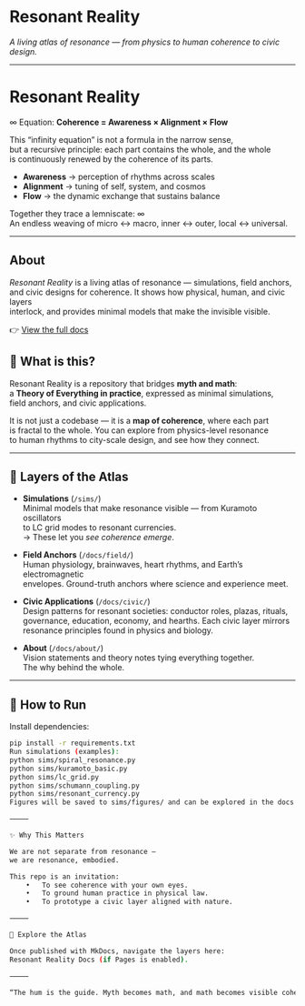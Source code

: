# Resonant Reality

*A living atlas of resonance — from physics to human coherence to civic design.*

---
# Resonant Reality

∞ Equation: **Coherence = Awareness × Alignment × Flow**

This “infinity equation” is not a formula in the narrow sense,  
but a recursive principle: each part contains the whole, and the whole  
is continuously renewed by the coherence of its parts.  

- **Awareness** → perception of rhythms across scales  
- **Alignment** → tuning of self, system, and cosmos  
- **Flow** → the dynamic exchange that sustains balance  

Together they trace a lemniscate: ∞  
An endless weaving of micro ↔ macro, inner ↔ outer, local ↔ universal.  

---

## About

*Resonant Reality* is a living atlas of resonance — simulations, field anchors,  
and civic designs for coherence. It shows how physical, human, and civic layers  
interlock, and provides minimal models that make the invisible visible.

👉 [View the full docs](https://terralanmira.github.io/Resonant-reality)

## 🌌 What is this?

Resonant Reality is a repository that bridges **myth and math**:  
a **Theory of Everything in practice**, expressed as minimal simulations,  
field anchors, and civic applications.  

It is not just a codebase — it is a **map of coherence**, where each part  
is fractal to the whole. You can explore from physics-level resonance  
to human rhythms to city-scale design, and see how they connect.

---

## 🔬 Layers of the Atlas

- **Simulations** (`/sims/`)  
  Minimal models that make resonance visible — from Kuramoto oscillators  
  to LC grid modes to resonant currencies.  
  → These let you *see coherence emerge*.

- **Field Anchors** (`/docs/field/`)  
  Human physiology, brainwaves, heart rhythms, and Earth’s electromagnetic  
  envelopes. Ground-truth anchors where science and experience meet.  

- **Civic Applications** (`/docs/civic/`)  
  Design patterns for resonant societies: conductor roles, plazas, rituals,  
  governance, education, economy, and hearths. Each civic layer mirrors  
  resonance principles found in physics and biology.

- **About** (`/docs/about/`)  
  Vision statements and theory notes tying everything together.  
  The why behind the whole.

---

## 🚀 How to Run

Install dependencies:

```bash
pip install -r requirements.txt
Run simulations (examples):
python sims/spiral_resonance.py
python sims/kuramoto_basic.py
python sims/lc_grid.py
python sims/schumann_coupling.py
python sims/resonant_currency.py
Figures will be saved to sims/figures/ and can be explored in the docs gallery.

⸻

✨ Why This Matters

We are not separate from resonance —
we are resonance, embodied.

This repo is an invitation:
	•	To see coherence with your own eyes.
	•	To ground human practice in physical law.
	•	To prototype a civic layer aligned with nature.

⸻

📖 Explore the Atlas

Once published with MkDocs, navigate the layers here:
Resonant Reality Docs (if Pages is enabled).

⸻

“The hum is the guide. Myth becomes math, and math becomes visible coherence.”
